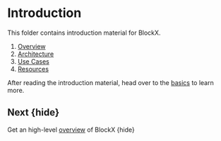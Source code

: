 <!--
order: false
parent:
  order: 1
-->

# Introduction

This folder contains introduction material for BlockX.

1. [Overview](./overview.md)
1. [Architecture](./architecture.md)
1. [Use Cases](./use_cases.md)
1. [Resources](./resources.md)

After reading the introduction material, head over to the [basics](../basics/README.md) to learn more.

## Next {hide}

Get an high-level [overview](./overview.md) of BlockX {hide}
